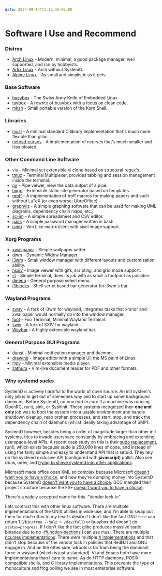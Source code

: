 ```yaml
---
date: 2024-09-14T11:13:15-05:00
---
```

# Software I Use and Recommend

### Distros

* [Arch Linux] - Modern, minimal, a good package manager, well supported, and ran by hobbyists.
* [Artix Linux](https://artixlinux.org/) - Arch without SystemD.
* [Alpine Linux](https://www.alpinelinux.org/) - As small and simplistic as it gets.

### Base Software

* [busybox](https://www.busybox.net) - The Swiss Army Knife of Embedded Linux.
* [toybox](https://landley.net/toybox/) - A rewrite of busybox with a focus on clean code.
* [mksh](https://github.com/MirBSD/mksh) - Small portable version of the Korn Shell.

### Libraries

* [musl](https://musl.libc.org) - A minimal standard C library implementation that's much more flexible than glibc.
* [netbsd-curses][ncurses implementations] - A implementation of ncurses that's much smaller and less bloated.

### Other Command Line Software

* [vis](https://github.com/martanne/vis) - Minimal yet extensible vi clone based on structural regex's.
* [tmux](https://github.com/tmux/tmux) - Terminal Multiplexer, provides tabbing and session management inside the terminal.
* [pv](https://www.ivarch.com/programs/pv.shtml) - Pipe viewer, view the data output of a pipe.
* [hugo](https://www.gohugo.io) - Extensible static site generator based on templates.
* [groff](https://www.gnu.org/software/groff/manual/groff.html) - A implementation of troff macros for making papers and such without LaTeX (or even worse; LibreOffice).
* [graphviz](https://graphviz.org/) - A simple graphing software that can be used for making UML diagrams, dependency chain maps, etc.]
* [sc-im](https://github.com/andmarti1424/sc-im) - A simple spreadsheet and CSV editor.
* [pass](https://www.passwordstore.org/) - A simple password manager written in bash.
* [iamb](https://iamb.chat/) - Vim Like matrix client with sixel image support.

### Xorg Programs

* [xwallpaper](https://github.com/stoeckmann/xwallpaper) - Simple wallpaper setter.
* [dwm](https://dwm.suckless.org) - Dynamic Widow Manager.
* [i3wm](https://i3wm.org/) - Small window manager with different layouts and customization ability.
* [nsxiv](https://codeberg.org/nsxiv/nsxiv/) - Image viewer with gifs, scripting, and grid mode support.
* [st](https://st.suckless.org) - Simple terminal, does its job with as small a footprint as possible.
* [dmenu](https://tools.suckless.org/dmenu/) - General purpose select menu.
* [i3blocks](https://vivien.github.io/i3blocks/) - Shell script based bar generator for i3wm's bar.

### Wayland Programs

* [sway](https://swaywm.org/) - A fork of i3wm for wayland, integrates tasks that xrandr and xwallpaper would normally do into the window manager.
* [foot](https://codeberg.org/dnkl/foot/) - Foo Terminal, Minimal Wayland Terminal.
* [swiv](https://github.com/ShaqeelAhmad/swiv) - A fork of SXIV for wayland.
* [Waybar](https://github.com/Alexays/Waybar) - A highly extensible wayland bar.

### General Purpose GUI Programs

* [dunst](https://github.com/dunst-project/dunst) - Minimal notification manager and daemon.
* [drawing](https://maoschanz.github.io/drawing/) - Image editor with a simple UI, the MS paint of Linux.
* [mpv](https://mpv.io/) - Minimal extensible media player.
* [zathura](https://pwmt.org/projects/zathura/) - Vim-like document reader for PDF and other formats.

### Why systemd sucks

SystemD is actively harmful to the world of open source. An init system's only job is to
get out of someones way and to start up some background daemons. Before SystemD, no one *had to care*
if a machine was running OpenRC, runit, sinit, or SysVinit. Those systems recognized their **one and only**
job was to boot the system into a usable environment and handle shutdown cleanup, reap orphan processes, and
start, stop, and track the dependency chain of daemons (whilst ideally taking advantage of SMP).

SystemD however, besides being a order of magnitude larger than other init systems, tries to invade userspace
constantly by embracing and extending userspace-level APIs. A recent case study on this is their [sudo replacement],
run0, which exists because sudo is 250,000 lines of code, and instead of using the fairly simple and easy to understand
API that is setuid. They rely on the systemd exclusive API (configured with **javascript**) polkit. Also see dbus, udev,
and [trying to shove systemd into other applications][tmuxissue].

Microsoft made office open XML so complex because Microsoft [doesn't want you to have a choice][OOXML], and now
they're dumping money into SystemD because SystemD [doesn't want you to have a choice][SystemD-RedHat].
GCC mangled their project structure because the FSF [doesn't want you to have a choice][RMSEML].

There's a widely accepted name for this. "Vendor lock-in"

Lets contrast this with other linux software. There are multiple implementations of the UNIX utilities in wide use,
and I'm able to swap out them for each other to my hearts desire if I don't like the fact GNU `true` can return 1
(`/bin/true --help > /dev/full`) or busybox dd doesn't do `status=progress`. If I don't like the fact glibc produces
massive static binaries due to no [-ffunction-sections] I can use musl. There are multiple [ncurses implementations].
There _were_ multiple [X Implementations](https://en.wikipedia.org/wiki/XFree86) and that didn't stop because of
the vendor lock in policies that RedHat and GNU engage in. And on the other side, wlroots is far from being the dominant
force in wayland (which is just a standard). Vi and Emacs both have more implementations than I care to name. As do HTTP
daemons, POSIX compatible shells, and C library implementations. This prevents the type of monoculture and frog boiling
we see in most enterprise software.

[^1]: btw

[Arch Linux]: https://archlinux.org/
[OOXML]: http://noooxml.wikidot.com/
[SystemD-RedHat]: https://www.redhat.com/archives/fedora-devel-list/2008-January/msg00861.html
[sudo replacement]: https://mastodon.social/@pid_eins/112353324518585654
[tmuxissue]: https://github.com/tmux/tmux/issues/428
[RMSEML]: https://gcc.gnu.org/legacy-ml/gcc/2000-01/msg00572.html
[ncurses implementations]: https://github.com/sabotage-linux/netbsd-curses
[-ffunction-sections]: https://elinux.org/images/2/2d/ELC2010-gc-sections_Denys_Vlasenko.pdf
